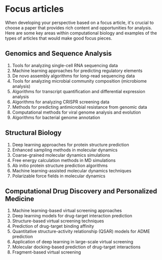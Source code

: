 # Focus articles

When developing your perspective based on a focus article, it's crucial to choose a paper that provides rich content and opportunities for analysis.
Here are some key areas within computational biology and examples of the types of articles that would make good focus pieces.

## Genomics and Sequence Analysis

1.  Tools for analyzing single-cell RNA sequencing data
2.  Machine learning approaches for predicting regulatory elements
3.  De novo assembly algorithms for long-read sequencing data
4.  Tools for analyzing microbial community composition (microbiome analysis)
5.  Algorithms for transcript quantification and differential expression analysis
6.  Algorithms for analyzing CRISPR screening data
7.  Methods for predicting antimicrobial resistance from genomic data
8.  Computational methods for viral genome analysis and evolution
9.  Algorithms for bacterial genome annotation

## Structural Biology

1.  Deep learning approaches for protein structure prediction
2.  Enhanced sampling methods in molecular dynamics
3.  Coarse-grained molecular dynamics simulations
4.  Free energy calculation methods in MD simulations
5.  Ab initio protein structure prediction algorithms
6.  Machine learning-assisted molecular dynamics techniques
7.  Polarizable force fields in molecular dynamics

## Computational Drug Discovery and Personalized Medicine

1.  Machine learning-based virtual screening approaches
2.  Deep learning models for drug-target interaction prediction
3.  Structure-based virtual screening techniques
4.  Prediction of drug-target binding affinity
5.  Quantitative structure-activity relationship (QSAR) models for ADME prediction
6.  Application of deep learning in large-scale virtual screening
7.  Molecular docking-based prediction of drug-target interactions
8.  Fragment-based virtual screening
